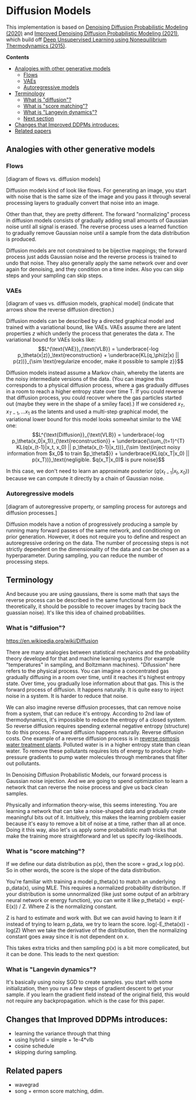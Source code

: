 # Diffusion Models

This implementation is based on [Denoising Diffusion Probabilistic Modeling (2020)](https://arxiv.org/pdf/2006.11239.pdf)
and [Improved Denoising Diffusion Probabilistic Modeling (2021)](https://arxiv.org/pdf/2102.09672.pdf), which build off
[Deep Unsupervised Learning using Nonequilibrium Thermodynamics (2015)](https://arxiv.org/pdf/1503.03585.pdf).

**Contents**
- [Analogies with other generative models](#analogies-with-other-generative-models)
  - [Flows](#flows)
  - [VAEs](#vaes)
  - [Autoregressive models](#autoregressive-models)
- [Terminology](#terminology)
  - [What is "diffusion"?](#what-is-diffusion)
  - [What is "score matching"?](#what-is-score-matching)
  - [What is "Langevin dynamics"?](#what-is-langevin-dynamics)
  - [Next section](#next-section)
- [Changes that Improved DDPMs introduces:](#changes-that-improved-ddpms-introduces)
- [Related papers](#related-papers)

## Analogies with other generative models
### Flows
[diagram of flows vs. diffusion models]

Diffusion models kind of look like flows.
For generating an image, you start with noise that is the same size of the image
and you pass it through several processing layers to gradually convert that noise into an image.

Other than that, they are pretty different. The forward "normalizing" process in diffusion models consists of gradually
adding small amounts of Gaussian noise until all signal is erased.
The reverse process uses a learned function to gradually remove Gaussian noise until a sample from the data distribution is produced. 

Diffusion models are not constrained to be bijective mappings; the forward process just adds
Gaussian noise and the reverse process is trained to undo that noise.
They also generally apply the same network over and over again for denoising, and they condition on a time index.
Also you can skip steps and your sampling can skip steps. 

### VAEs
[diagram of vaes vs. diffusion models, graphical model]
(indicate that arrows show the reverse diffusion direction.)

Diffusion models can be described by a directed graphical model and trained with a variational bound, like VAEs.
VAEs assume there are latent properties $z$ which underly the process that generates the data $x$.
The variational bound for VAEs looks like: 
$$L^{\text{VAE}}_{\text{VLB}} = \underbrace{-log p_\theta(x|z)}_\text{reconstruction} + \underbrace{KL(q_\phi(z|x) || p(z))}_{\sim \text{regularize encoder, make it possible to sample z}}$$

Diffusion models instead assume a Markov chain, whereby the latents
are the noisy intermediate versions of the data.
(You can imagine this corresponds to a physical diffusion process, where a gas
gradually diffuses in a room to reach a higher entropy state over time T.
If you could reverse that diffusion process, you could recover where
the gas particles started out (maybe they were in the shape of a smiley face).)
If we considered $x_{T}, x_{T-1}, ... x_{1}$ as the latents and used a multi-step graphical model,
the variational lower bound for this model looks somewhat similar to the VAE one:
$$L^{\text{Diffusion}}_{\text{VLB}} = \underbrace{-log p_\theta(x_0|x_1)}_{\text{reconstruction}} + \underbrace{\sum_{t=1}^{T} KL(q(x_{t-1}|x_t, x_0) || p_\theta(x_{t-1}|x_t))}_{\sim \text{inject noisy information from $x_0$ to train $p_\theta$}} + \underbrace{KL(q(x_T|x_0) || p(x_T))}_\text{negligible. $q(x_T|x_0)$ is pure noise}$$

In this case, we don't need to learn an approximate posterior $(q(x_{t-1}|x_t,x_0))$ because we can
compute it directly by a chain of Gaussian noise.

### Autoregressive models
[diagram of autoregressive property, or sampling process for autoregs and diffusion processes.]

Diffusion models have a notion of progressively producing a sample by running many forward
passes of the same network, and conditioning on prior generation.
However, it does not require you to define and respect an autoregressive ordering on the data.
The number of processing steps is not strictly dependent on the dimensionality of the data and can be chosen as a hyperparameter.
During sampling, you can reduce the number of processing steps. 

## Terminology

And because you are using gaussians, there is some math that says the reverse process can be described
in the same functional form (so theoretically, it should be possible to recover images by tracing back the guassian noise).
It's like this idea of chained probabilities.


### What is "diffusion"?

https://en.wikipedia.org/wiki/Diffusion

There are many analogies between statistical mechanics and the probability theory developed for that 
and machine learning systems (for example "temperatures" in sampling, and Boltzmann machines).
"Difussion" here refers to the physical process. You can imagine a concentrated
gas gradually diffusing in a room over time, until it reaches it's highest entropy state.
Over time, you gradually lose information about that gas.
This is the forward process of diffusion. It happens naturally. It is quite easy
to inject noise in a system. It is harder to reduce that noise. 

We can also imagine reverse diffusion processes, that can remove noise from a system, that can reduce it's entropy.
According to 2nd law of thermodynamics, it's impossible to reduce the entropy of a closed system.
So reverse diffusion requires spending external negative entropy (structure) to do this process.
Forward diffusion happens naturally. Reverse diffusion costs.
One example of a reverse diffusion process is in  [reverse osmosis water treatment plants](https://youtu.be/4RDA_B_dRQ0).
Polluted water is in a higher entropy state than clean water. To remove these pollutants requires lots of
energy to produce high-pressure gradients to pump water molecules through membranes that filter out pollutants.

In Denoising Diffusion Probabilistic Models, our forward process is Gaussian noise injection.
And we are going to spend optimization to learn a network that can reverse the noise process and give
us back clean samples.

Physically and information theory-wise, this seems interesting. You are learning a network
that can take a noise-shaped data and gradually create meaningful bits out of it.
Intuitively, this makes the learning problem easier because it's easy to
remove a bit of noise at a time, rather than all at once. Doing it this way, also let's us apply some
probabilistic math tricks that make the training more straightforward and let us specify log-likelihoods.

### What is "score matching"?

If we define our data distribution as p(x), then the score = grad_x log p(x). So in other words, the score is the slope
of the data distribution. 

You're familiar with training a model p_theta(x) to match an underlying p_data(x), using MLE.
This requires a normalized probability distribution. If your distribution is some unnormalized (like just
some output of an arbitrary neural network or energy function), you can write it like p_theta(x) = exp(-E(x)) / Z.
Where Z is the normalizing constant.

Z is hard to estimate and work with. But we can avoid having to learn it if instead of trying to learn p_data, we try to learn the score.
log(-E_theta(x)) - log(Z)
When we take the derivative of the distribution, then the normalizing constant goes away since it is not dependent on x.

This takes extra tricks and then sampling p(x) is a bit more complicated, but it can be done.
This leads to the next question:

### What is "Langevin dynamics"?

It's basically using noisy SGD to create samples. you start with some initialization, then you run a few steps of gradient descent to get your sample. if you learn the gradient field instead of the original field, this would not require any backpropagation. which is the case for this paper.

## Changes that Improved DDPMs introduces:
- learning the variance through that thing
- using hybrid = simple + 1e-4*vlb
- cosine schedule
- skipping during sampling.

## Related papers

- wavegrad
- song + ermon score matching, ddim.
